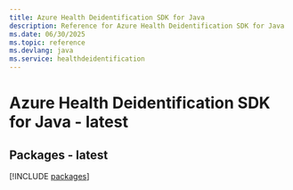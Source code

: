 ```yaml
---
title: Azure Health Deidentification SDK for Java
description: Reference for Azure Health Deidentification SDK for Java
ms.date: 06/30/2025
ms.topic: reference
ms.devlang: java
ms.service: healthdeidentification
---
```

# Azure Health Deidentification SDK for Java - latest
## Packages - latest
[!INCLUDE [packages](health-deidentification-index.md)]